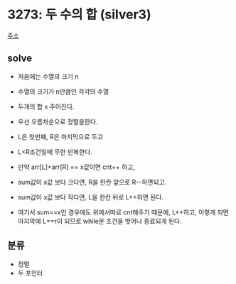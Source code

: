 # 3273: 두 수의 합 (silver3)
[주소](https://www.acmicpc.net/problem/3273)

## solve
- 처음에는 수열의 크기 n
- 수열의 크기가 n만큼인 각각의 수열
- 두개의 합 x 주어진다.

- 우선 오름차순으로 정렬을한다.
- L은 첫번째, R은 마지막으로 두고
- L<R조건일때 무한 반복한다.
- 만약 arr[L]+arr[R] == x값이면 cnt++ 하고, 
- sum값이 x값 보다 크다면, R을 한칸 앞으로 R--하면되고.
- sum값이 x값 보다 작다면, L을 한칸 뒤로 L++하면 된다.
- 여기서 sum==x인 경우에도 위에서따로 cnt해주기 때문에, L++하고, 이렇게 되면 마지막에 L==r이 되므로 while문 조건을 벗어나 종료되게 된다.

## 분류
- 정렬
- 두 포인터
